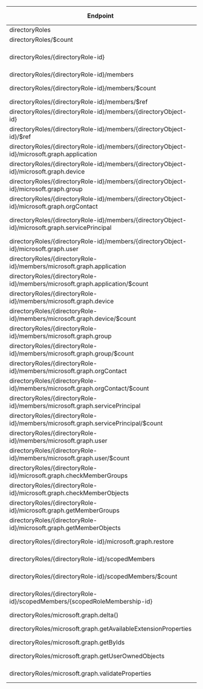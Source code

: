 | Endpoint | v1.0 | V1.0-Url | v1.0-Methods | beta | Beta-Url | Beta-Methods | Path | Root | Children | Segment |
| ----------| ----------| ----------| ----------| ----------| ----------| ----------| ----------| ----------| ----------| ----------|
| directoryRoles| True| https://graph.microsoft.com/v1.0/directoryRoles| Get Post| True| https://graph.microsoft.com/beta/directoryRoles| Get Post| directoryRoles| directoryRoles| 7| directoryRoles|
| directoryRoles/$count| True| https://graph.microsoft.com/v1.0/directoryRoles/$count| Get| True| https://graph.microsoft.com/beta/directoryRoles/$count| Get| directoryRoles $count| directoryRoles| 0| $count|
| directoryRoles/{directoryRole-id}| True| https://graph.microsoft.com/v1.0/directoryRoles/{directoryRole-id}| Get Patch Delete| True| https://graph.microsoft.com/beta/directoryRoles/{directoryRole-id}| Get Patch Delete| directoryRoles {directoryRole-id}| directoryRoles| 7| {directoryRole-id}|
| directoryRoles/{directoryRole-id}/members| True| https://graph.microsoft.com/v1.0/directoryRoles/{directoryRole-id}/members| Get| True| https://graph.microsoft.com/beta/directoryRoles/{directoryRole-id}/members| Get| directoryRoles {directoryRole-id} members| directoryRoles| 9| members|
| directoryRoles/{directoryRole-id}/members/$count| True| https://graph.microsoft.com/v1.0/directoryRoles/{directoryRole-id}/members/$count| Get| True| https://graph.microsoft.com/beta/directoryRoles/{directoryRole-id}/members/$count| Get| directoryRoles {directoryRole-id} members $count| directoryRoles| 0| $count|
| directoryRoles/{directoryRole-id}/members/$ref| True| https://graph.microsoft.com/v1.0/directoryRoles/{directoryRole-id}/members/$ref| Get Post| True| https://graph.microsoft.com/beta/directoryRoles/{directoryRole-id}/members/$ref| Get Post| directoryRoles {directoryRole-id} members $ref| directoryRoles| 0| $ref|
| directoryRoles/{directoryRole-id}/members/{directoryObject-id}| False| | | False| | | directoryRoles {directoryRole-id} members {directoryObject-id}| directoryRoles| 7| {directoryObject-id}|
| directoryRoles/{directoryRole-id}/members/{directoryObject-id}/$ref| True| https://graph.microsoft.com/v1.0/directoryRoles/{directoryRole-id}/members/{directoryObject-id}/$ref| Delete| True| https://graph.microsoft.com/beta/directoryRoles/{directoryRole-id}/members/{directoryObject-id}/$ref| Delete| directoryRoles {directoryRole-id} members {directoryObject-id} $ref| directoryRoles| 0| $ref|
| directoryRoles/{directoryRole-id}/members/{directoryObject-id}/microsoft.graph.application| True| https://graph.microsoft.com/v1.0/directoryRoles/{directoryRole-id}/members/{directoryObject-id}/microsoft.graph.application| Get| True| https://graph.microsoft.com/beta/directoryRoles/{directoryRole-id}/members/{directoryObject-id}/microsoft.graph.application| Get| directoryRoles {directoryRole-id} members {directoryObject-id} microsoft.graph.application| directoryRoles| 0| microsoft.graph.application|
| directoryRoles/{directoryRole-id}/members/{directoryObject-id}/microsoft.graph.device| True| https://graph.microsoft.com/v1.0/directoryRoles/{directoryRole-id}/members/{directoryObject-id}/microsoft.graph.device| Get| True| https://graph.microsoft.com/beta/directoryRoles/{directoryRole-id}/members/{directoryObject-id}/microsoft.graph.device| Get| directoryRoles {directoryRole-id} members {directoryObject-id} microsoft.graph.device| directoryRoles| 0| microsoft.graph.device|
| directoryRoles/{directoryRole-id}/members/{directoryObject-id}/microsoft.graph.group| True| https://graph.microsoft.com/v1.0/directoryRoles/{directoryRole-id}/members/{directoryObject-id}/microsoft.graph.group| Get| True| https://graph.microsoft.com/beta/directoryRoles/{directoryRole-id}/members/{directoryObject-id}/microsoft.graph.group| Get| directoryRoles {directoryRole-id} members {directoryObject-id} microsoft.graph.group| directoryRoles| 0| microsoft.graph.group|
| directoryRoles/{directoryRole-id}/members/{directoryObject-id}/microsoft.graph.orgContact| True| https://graph.microsoft.com/v1.0/directoryRoles/{directoryRole-id}/members/{directoryObject-id}/microsoft.graph.orgContact| Get| True| https://graph.microsoft.com/beta/directoryRoles/{directoryRole-id}/members/{directoryObject-id}/microsoft.graph.orgContact| Get| directoryRoles {directoryRole-id} members {directoryObject-id} microsoft.graph.orgContact| directoryRoles| 0| microsoft.graph.orgContact|
| directoryRoles/{directoryRole-id}/members/{directoryObject-id}/microsoft.graph.servicePrincipal| True| https://graph.microsoft.com/v1.0/directoryRoles/{directoryRole-id}/members/{directoryObject-id}/microsoft.graph.servicePrincipal| Get| True| https://graph.microsoft.com/beta/directoryRoles/{directoryRole-id}/members/{directoryObject-id}/microsoft.graph.servicePrincipal| Get| directoryRoles {directoryRole-id} members {directoryObject-id} microsoft.graph.servicePrincipal| directoryRoles| 0| microsoft.graph.servicePrincipal|
| directoryRoles/{directoryRole-id}/members/{directoryObject-id}/microsoft.graph.user| True| https://graph.microsoft.com/v1.0/directoryRoles/{directoryRole-id}/members/{directoryObject-id}/microsoft.graph.user| Get| True| https://graph.microsoft.com/beta/directoryRoles/{directoryRole-id}/members/{directoryObject-id}/microsoft.graph.user| Get| directoryRoles {directoryRole-id} members {directoryObject-id} microsoft.graph.user| directoryRoles| 0| microsoft.graph.user|
| directoryRoles/{directoryRole-id}/members/microsoft.graph.application| True| https://graph.microsoft.com/v1.0/directoryRoles/{directoryRole-id}/members/microsoft.graph.application| Get| True| https://graph.microsoft.com/beta/directoryRoles/{directoryRole-id}/members/microsoft.graph.application| Get| directoryRoles {directoryRole-id} members microsoft.graph.application| directoryRoles| 1| microsoft.graph.application|
| directoryRoles/{directoryRole-id}/members/microsoft.graph.application/$count| True| https://graph.microsoft.com/v1.0/directoryRoles/{directoryRole-id}/members/microsoft.graph.application/$count| Get| True| https://graph.microsoft.com/beta/directoryRoles/{directoryRole-id}/members/microsoft.graph.application/$count| Get| directoryRoles {directoryRole-id} members microsoft.graph.application $count| directoryRoles| 0| $count|
| directoryRoles/{directoryRole-id}/members/microsoft.graph.device| True| https://graph.microsoft.com/v1.0/directoryRoles/{directoryRole-id}/members/microsoft.graph.device| Get| True| https://graph.microsoft.com/beta/directoryRoles/{directoryRole-id}/members/microsoft.graph.device| Get| directoryRoles {directoryRole-id} members microsoft.graph.device| directoryRoles| 1| microsoft.graph.device|
| directoryRoles/{directoryRole-id}/members/microsoft.graph.device/$count| True| https://graph.microsoft.com/v1.0/directoryRoles/{directoryRole-id}/members/microsoft.graph.device/$count| Get| True| https://graph.microsoft.com/beta/directoryRoles/{directoryRole-id}/members/microsoft.graph.device/$count| Get| directoryRoles {directoryRole-id} members microsoft.graph.device $count| directoryRoles| 0| $count|
| directoryRoles/{directoryRole-id}/members/microsoft.graph.group| True| https://graph.microsoft.com/v1.0/directoryRoles/{directoryRole-id}/members/microsoft.graph.group| Get| True| https://graph.microsoft.com/beta/directoryRoles/{directoryRole-id}/members/microsoft.graph.group| Get| directoryRoles {directoryRole-id} members microsoft.graph.group| directoryRoles| 1| microsoft.graph.group|
| directoryRoles/{directoryRole-id}/members/microsoft.graph.group/$count| True| https://graph.microsoft.com/v1.0/directoryRoles/{directoryRole-id}/members/microsoft.graph.group/$count| Get| True| https://graph.microsoft.com/beta/directoryRoles/{directoryRole-id}/members/microsoft.graph.group/$count| Get| directoryRoles {directoryRole-id} members microsoft.graph.group $count| directoryRoles| 0| $count|
| directoryRoles/{directoryRole-id}/members/microsoft.graph.orgContact| True| https://graph.microsoft.com/v1.0/directoryRoles/{directoryRole-id}/members/microsoft.graph.orgContact| Get| True| https://graph.microsoft.com/beta/directoryRoles/{directoryRole-id}/members/microsoft.graph.orgContact| Get| directoryRoles {directoryRole-id} members microsoft.graph.orgContact| directoryRoles| 1| microsoft.graph.orgContact|
| directoryRoles/{directoryRole-id}/members/microsoft.graph.orgContact/$count| True| https://graph.microsoft.com/v1.0/directoryRoles/{directoryRole-id}/members/microsoft.graph.orgContact/$count| Get| True| https://graph.microsoft.com/beta/directoryRoles/{directoryRole-id}/members/microsoft.graph.orgContact/$count| Get| directoryRoles {directoryRole-id} members microsoft.graph.orgContact $count| directoryRoles| 0| $count|
| directoryRoles/{directoryRole-id}/members/microsoft.graph.servicePrincipal| True| https://graph.microsoft.com/v1.0/directoryRoles/{directoryRole-id}/members/microsoft.graph.servicePrincipal| Get| True| https://graph.microsoft.com/beta/directoryRoles/{directoryRole-id}/members/microsoft.graph.servicePrincipal| Get| directoryRoles {directoryRole-id} members microsoft.graph.servicePrincipal| directoryRoles| 1| microsoft.graph.servicePrincipal|
| directoryRoles/{directoryRole-id}/members/microsoft.graph.servicePrincipal/$count| True| https://graph.microsoft.com/v1.0/directoryRoles/{directoryRole-id}/members/microsoft.graph.servicePrincipal/$count| Get| True| https://graph.microsoft.com/beta/directoryRoles/{directoryRole-id}/members/microsoft.graph.servicePrincipal/$count| Get| directoryRoles {directoryRole-id} members microsoft.graph.servicePrincipal $count| directoryRoles| 0| $count|
| directoryRoles/{directoryRole-id}/members/microsoft.graph.user| True| https://graph.microsoft.com/v1.0/directoryRoles/{directoryRole-id}/members/microsoft.graph.user| Get| True| https://graph.microsoft.com/beta/directoryRoles/{directoryRole-id}/members/microsoft.graph.user| Get| directoryRoles {directoryRole-id} members microsoft.graph.user| directoryRoles| 1| microsoft.graph.user|
| directoryRoles/{directoryRole-id}/members/microsoft.graph.user/$count| True| https://graph.microsoft.com/v1.0/directoryRoles/{directoryRole-id}/members/microsoft.graph.user/$count| Get| True| https://graph.microsoft.com/beta/directoryRoles/{directoryRole-id}/members/microsoft.graph.user/$count| Get| directoryRoles {directoryRole-id} members microsoft.graph.user $count| directoryRoles| 0| $count|
| directoryRoles/{directoryRole-id}/microsoft.graph.checkMemberGroups| True| https://graph.microsoft.com/v1.0/directoryRoles/{directoryRole-id}/microsoft.graph.checkMemberGroups| Post| True| https://graph.microsoft.com/beta/directoryRoles/{directoryRole-id}/microsoft.graph.checkMemberGroups| Post| directoryRoles {directoryRole-id} microsoft.graph.checkMemberGroups| directoryRoles| 0| microsoft.graph.checkMemberGroups|
| directoryRoles/{directoryRole-id}/microsoft.graph.checkMemberObjects| True| https://graph.microsoft.com/v1.0/directoryRoles/{directoryRole-id}/microsoft.graph.checkMemberObjects| Post| True| https://graph.microsoft.com/beta/directoryRoles/{directoryRole-id}/microsoft.graph.checkMemberObjects| Post| directoryRoles {directoryRole-id} microsoft.graph.checkMemberObjects| directoryRoles| 0| microsoft.graph.checkMemberObjects|
| directoryRoles/{directoryRole-id}/microsoft.graph.getMemberGroups| True| https://graph.microsoft.com/v1.0/directoryRoles/{directoryRole-id}/microsoft.graph.getMemberGroups| Post| True| https://graph.microsoft.com/beta/directoryRoles/{directoryRole-id}/microsoft.graph.getMemberGroups| Post| directoryRoles {directoryRole-id} microsoft.graph.getMemberGroups| directoryRoles| 0| microsoft.graph.getMemberGroups|
| directoryRoles/{directoryRole-id}/microsoft.graph.getMemberObjects| True| https://graph.microsoft.com/v1.0/directoryRoles/{directoryRole-id}/microsoft.graph.getMemberObjects| Post| True| https://graph.microsoft.com/beta/directoryRoles/{directoryRole-id}/microsoft.graph.getMemberObjects| Post| directoryRoles {directoryRole-id} microsoft.graph.getMemberObjects| directoryRoles| 0| microsoft.graph.getMemberObjects|
| directoryRoles/{directoryRole-id}/microsoft.graph.restore| True| https://graph.microsoft.com/v1.0/directoryRoles/{directoryRole-id}/microsoft.graph.restore| Post| True| https://graph.microsoft.com/beta/directoryRoles/{directoryRole-id}/microsoft.graph.restore| Post| directoryRoles {directoryRole-id} microsoft.graph.restore| directoryRoles| 0| microsoft.graph.restore|
| directoryRoles/{directoryRole-id}/scopedMembers| True| https://graph.microsoft.com/v1.0/directoryRoles/{directoryRole-id}/scopedMembers| Get Post| True| https://graph.microsoft.com/beta/directoryRoles/{directoryRole-id}/scopedMembers| Get Post| directoryRoles {directoryRole-id} scopedMembers| directoryRoles| 2| scopedMembers|
| directoryRoles/{directoryRole-id}/scopedMembers/$count| True| https://graph.microsoft.com/v1.0/directoryRoles/{directoryRole-id}/scopedMembers/$count| Get| True| https://graph.microsoft.com/beta/directoryRoles/{directoryRole-id}/scopedMembers/$count| Get| directoryRoles {directoryRole-id} scopedMembers $count| directoryRoles| 0| $count|
| directoryRoles/{directoryRole-id}/scopedMembers/{scopedRoleMembership-id}| True| https://graph.microsoft.com/v1.0/directoryRoles/{directoryRole-id}/scopedMembers/{scopedRoleMembership-id}| Get Patch Delete| True| https://graph.microsoft.com/beta/directoryRoles/{directoryRole-id}/scopedMembers/{scopedRoleMembership-id}| Get Patch Delete| directoryRoles {directoryRole-id} scopedMembers {scopedRoleMembership-id}| directoryRoles| 0| {scopedRoleMembership-id}|
| directoryRoles/microsoft.graph.delta()| True| https://graph.microsoft.com/v1.0/directoryRoles/microsoft.graph.delta()| Get| True| https://graph.microsoft.com/beta/directoryRoles/microsoft.graph.delta()| Get| directoryRoles microsoft.graph.delta()| directoryRoles| 0| microsoft.graph.delta()|
| directoryRoles/microsoft.graph.getAvailableExtensionProperties| True| https://graph.microsoft.com/v1.0/directoryRoles/microsoft.graph.getAvailableExtensionProperties| Post| False| | | directoryRoles microsoft.graph.getAvailableExtensionProperties| directoryRoles| 0| microsoft.graph.getAvailableExtensionProperties|
| directoryRoles/microsoft.graph.getByIds| True| https://graph.microsoft.com/v1.0/directoryRoles/microsoft.graph.getByIds| Post| True| https://graph.microsoft.com/beta/directoryRoles/microsoft.graph.getByIds| Post| directoryRoles microsoft.graph.getByIds| directoryRoles| 0| microsoft.graph.getByIds|
| directoryRoles/microsoft.graph.getUserOwnedObjects| False| | | True| https://graph.microsoft.com/beta/directoryRoles/microsoft.graph.getUserOwnedObjects| Post| directoryRoles microsoft.graph.getUserOwnedObjects| directoryRoles| 0| microsoft.graph.getUserOwnedObjects|
| directoryRoles/microsoft.graph.validateProperties| True| https://graph.microsoft.com/v1.0/directoryRoles/microsoft.graph.validateProperties| Post| True| https://graph.microsoft.com/beta/directoryRoles/microsoft.graph.validateProperties| Post| directoryRoles microsoft.graph.validateProperties| directoryRoles| 0| microsoft.graph.validateProperties|
